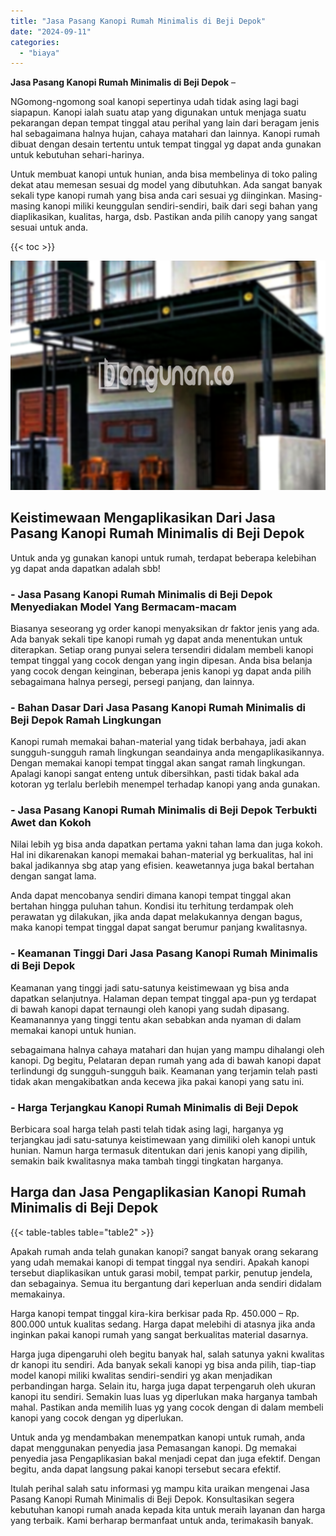 ```yaml
---
title: "Jasa Pasang Kanopi Rumah Minimalis di Beji Depok"
date: "2024-09-11"
categories: 
  - "biaya"
---
```


**Jasa Pasang Kanopi Rumah Minimalis di Beji Depok** –

NGomong-ngomong soal kanopi sepertinya udah tidak asing lagi bagi siapapun. Kanopi ialah suatu atap yang digunakan untuk menjaga suatu pekarangan depan tempat tinggal atau perihal yang lain dari beragam jenis hal sebagaimana halnya hujan, cahaya matahari dan lainnya. Kanopi rumah dibuat dengan desain tertentu untuk tempat tinggal yg dapat anda gunakan untuk kebutuhan sehari-harinya.

Untuk membuat kanopi untuk hunian, anda bisa membelinya di toko paling dekat atau memesan sesuai dg model yang dibutuhkan. Ada sangat banyak sekali type kanopi rumah yang bisa anda cari sesuai yg diinginkan. Masing-masing kanopi miliki keunggulan sendiri-sendiri, baik dari segi bahan yang diaplikasikan, kualitas, harga, dsb. Pastikan anda pilih canopy yang sangat sesuai untuk anda.

{{< toc >}}

![Jasa Pasang Kanopi Rumah Minimalis di Beji Depok](/images/harga-kanopi-minimalis-53.png)

## Keistimewaan Mengaplikasikan Dari Jasa Pasang Kanopi Rumah Minimalis di Beji Depok

Untuk anda yg gunakan kanopi untuk rumah, terdapat beberapa kelebihan yg dapat anda dapatkan adalah sbb!

### \- Jasa Pasang Kanopi Rumah Minimalis di Beji Depok Menyediakan Model Yang Bermacam-macam

Biasanya seseorang yg order kanopi menyaksikan dr faktor jenis yang ada. Ada banyak sekali tipe kanopi rumah yg dapat anda menentukan untuk diterapkan. Setiap orang punyai selera tersendiri didalam membeli kanopi tempat tinggal yang cocok dengan yang ingin dipesan. Anda bisa belanja yang cocok dengan keinginan, beberapa jenis kanopi yg dapat anda pilih sebagaimana halnya persegi, persegi panjang, dan lainnya.

### \- Bahan Dasar Dari Jasa Pasang Kanopi Rumah Minimalis di Beji Depok Ramah Lingkungan

Kanopi rumah memakai bahan-material yang tidak berbahaya, jadi akan sungguh-sungguh ramah lingkungan seandainya anda mengaplikasikannya. Dengan memakai kanopi tempat tinggal akan sangat ramah lingkungan. Apalagi kanopi sangat enteng untuk dibersihkan, pasti tidak bakal ada kotoran yg terlalu berlebih menempel terhadap kanopi yang anda gunakan.

### \- Jasa Pasang Kanopi Rumah Minimalis di Beji Depok Terbukti Awet dan Kokoh

Nilai lebih yg bisa anda dapatkan pertama yakni tahan lama dan juga kokoh. Hal ini dikarenakan kanopi memakai bahan-material yg berkualitas, hal ini bakal jadikannya sbg atap yang efisien. keawetannya juga bakal bertahan dengan sangat lama.

Anda dapat mencobanya sendiri dimana kanopi tempat tinggal akan bertahan hingga puluhan tahun. Kondisi itu terhitung terdampak oleh perawatan yg dilakukan, jika anda dapat melakukannya dengan bagus, maka kanopi tempat tinggal dapat sangat berumur panjang kwalitasnya.

### \- Keamanan Tinggi Dari Jasa Pasang Kanopi Rumah Minimalis di Beji Depok

Keamanan yang tinggi jadi satu-satunya keistimewaan yg bisa anda dapatkan selanjutnya. Halaman depan tempat tinggal apa-pun yg terdapat di bawah kanopi dapat ternaungi oleh kanopi yang sudah dipasang. Keamanannya yang tinggi tentu akan sebabkan anda nyaman di dalam memakai kanopi untuk hunian.

sebagaimana halnya cahaya matahari dan hujan yang mampu dihalangi oleh kanopi. Dg begitu, Pelataran depan rumah yang ada di bawah kanopi dapat terlindungi dg sungguh-sungguh baik. Keamanan yang terjamin telah pasti tidak akan mengakibatkan anda kecewa jika pakai kanopi yang satu ini.

### \- Harga Terjangkau Kanopi Rumah Minimalis di Beji Depok

Berbicara soal harga telah pasti telah tidak asing lagi, harganya yg terjangkau jadi satu-satunya keistimewaan yang dimiliki oleh kanopi untuk hunian. Namun harga termasuk ditentukan dari jenis kanopi yang dipilih, semakin baik kwalitasnya maka tambah tinggi tingkatan harganya.

## Harga dan Jasa Pengaplikasian Kanopi Rumah Minimalis di Beji Depok

{{< table-tables table="table2" >}}

Apakah rumah anda telah gunakan kanopi? sangat banyak orang sekarang yang udah memakai kanopi di tempat tinggal nya sendiri. Apakah kanopi tersebut diaplikasikan untuk garasi mobil, tempat parkir, penutup jendela, dan sebagainya. Semua itu bergantung dari keperluan anda sendiri didalam memakainya.

Harga kanopi tempat tinggal kira-kira berkisar pada Rp. 450.000 – Rp. 800.000 untuk kualitas sedang. Harga dapat melebihi di atasnya jika anda inginkan pakai kanopi rumah yang sangat berkualitas material dasarnya.

Harga juga dipengaruhi oleh begitu banyak hal, salah satunya yakni kwalitas dr kanopi itu sendiri. Ada banyak sekali kanopi yg bisa anda pilih, tiap-tiap model kanopi miliki kwalitas sendiri-sendiri yg akan menjadikan perbandingan harga. Selain itu, harga juga dapat terpengaruh oleh ukuran kanopi itu sendiri. Semakin luas luas yg diperlukan maka harganya tambah mahal. Pastikan anda memilih luas yg yang cocok dengan di dalam membeli kanopi yang cocok dengan yg diperlukan.

Untuk anda yg mendambakan menempatkan kanopi untuk rumah, anda dapat menggunakan penyedia jasa Pemasangan kanopi. Dg memakai penyedia jasa Pengaplikasian bakal menjadi cepat dan juga efektif. Dengan begitu, anda dapat langsung pakai kanopi tersebut secara efektif.

Itulah perihal salah satu informasi yg mampu kita uraikan mengenai Jasa Pasang Kanopi Rumah Minimalis di Beji Depok. Konsultasikan segera kebutuhan kanopi rumah anada kepada kita untuk meraih layanan dan harga yang terbaik. Kami berharap bermanfaat untuk anda, terimakasih banyak.
